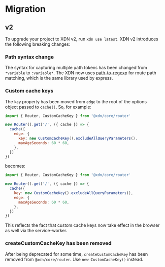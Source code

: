 # Migration

## v2

To upgrade your project to XDN v2, run `xdn use latest`. XDN v2 introduces the following breaking changes:

### Path syntax change

The syntax for capturing multiple path tokens has been changed from `*variable` to `:variable*`. The XDN now uses [path-to-regexp](https://github.com/pillarjs/path-to-regexp) for route path matching, which is the same library used by express.

### Custom cache keys

The `key` property has been moved from `edge` to the root of the options object passed to `cache()`. So, for example:

```js
import { Router, CustomCacheKey } from '@xdn/core/router'

new Router().get('/', ({ cache }) => {
  cache({
    edge: {
      key: new CustomCacheKey().excludeAllQueryParameters(),
      maxAgeSeconds: 60 * 60,
    },
  })
})
```

becomes:

```js
import { Router, CustomCacheKey } from '@xdn/core/router'

new Router().get('/', ({ cache }) => {
  cache({
    key: new CustomCacheKey().excludeAllQueryParameters(),
    edge: {
      maxAgeSeconds: 60 * 60,
    },
  })
})
```

This reflects the fact that custom cache keys now take effect in the browser as well via the service-worker.

### createCustomCacheKey has been removed

After being deprecated for some time, `createCustomCacheKey` has been removed from `@xdn/core/router`. Use `new CustomCacheKey()` instead.
